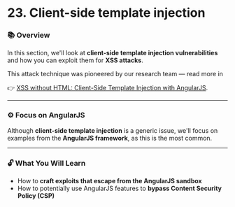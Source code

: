 # 23. Client-side template injection

### 📚 Overview

In this section, we'll look at **client-side template injection vulnerabilities** and how you can exploit them for **XSS attacks**.

This attack technique was pioneered by our research team — read more in

👉 [XSS without HTML: Client-Side Template Injection with AngularJS](https://portswigger.net/research/xss-without-html-client-side-template-injection-with-angularjs).

---

### ⚙️ Focus on AngularJS

Although **client-side template injection** is a generic issue, we'll focus on examples from the **AngularJS framework**, as this is the most common.

---

### 🔓 What You Will Learn

- How to **craft exploits that escape from the AngularJS sandbox**
- How to potentially use AngularJS features to **bypass Content Security Policy (CSP)**